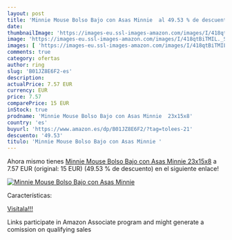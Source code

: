 ```yaml
---
layout: post
title: 'Minnie Mouse Bolso Bajo con Asas Minnie  al 49.53 % de descuento'
date: 
thumbnailImage: 'https://images-eu.ssl-images-amazon.com/images/I/418qtBiTMIL._SL200_.jpg'
image: 'https://images-eu.ssl-images-amazon.com/images/I/418qtBiTMIL._SL200_.jpg'
images: [ 'https://images-eu.ssl-images-amazon.com/images/I/418qtBiTMIL._SL200_.jpg' ]
comments: true
category: ofertas
author: ring
slug: 'B01JZ8E6F2-es'
description:
actualPrice: 7.57 EUR
currency: EUR
price: 7.57
comparePrice: 15 EUR
inStock: true
prodname: 'Minnie Mouse Bolso Bajo con Asas Minnie  23x15x8'
country: 'es'
buyurl: 'https://www.amazon.es/dp/B01JZ8E6F2/?tag=tolees-21'
descuento: '49.53'
titulo: 'Minnie Mouse Bolso Bajo con Asas Minnie '
---
```


Ahora mismo tienes [Minnie Mouse Bolso Bajo con Asas Minnie  23x15x8](https://www.amazon.es/dp/B01JZ8E6F2/?tag=tolees-21) a 7.57 EUR (original: 15 EUR) (49.53 %  de descuento) en el siguiente enlace!

[![Minnie Mouse Bolso Bajo con Asas Minnie ](https://images-eu.ssl-images-amazon.com/images/I/418qtBiTMIL._SL200_.jpg)](https://www.amazon.es/dp/B01JZ8E6F2/?tag=tolees-21)

Características:


[Visítala!!!](https://www.amazon.es/dp/B01JZ8E6F2/?tag=tolees-21)

Links participate in Amazon Associate program and might generate a comission on qualifying sales
